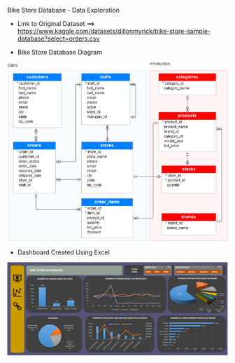 Bike Store Database - Data Exploration


* Link to Original Dataset ==> https://www.kaggle.com/datasets/dillonmyrick/bike-store-sample-database?select=orders.csv


* Bike Store Database Diagram

![](bikeStoreDatabaseDiagram.png)


* Dashboard Created Using Excel

![](bikeStoreDataDashboard.png)